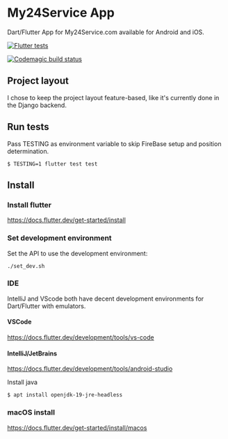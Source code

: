 # My24Service App

Dart/Flutter App for My24Service.com available for Android and iOS.

[![Flutter tests](https://github.com/My24Service/my24app/actions/workflows/flutter.yml/badge.svg)](https://github.com/My24Service/my24app/actions/workflows/flutter.yml)

[![Codemagic build status](https://api.codemagic.io/apps/5f81e5289ccdab5e0ec6e73b/605c7a793c76b368c0f2abc1/status_badge.svg)](https://codemagic.io/apps/5f81e5289ccdab5e0ec6e73b/605c7a793c76b368c0f2abc1/latest_build)


## Project layout

I chose to keep the project layout feature-based, like it's currently done in the Django backend.


## Run tests

Pass TESTING as environment variable to skip FireBase setup and position determination.

```
$ TESTING=1 flutter test test
```

## Install

### Install flutter

https://docs.flutter.dev/get-started/install

### Set development environment

Set the API to use the development environment:

`./set_dev.sh`

### IDE

IntelliJ and VScode both have decent development environments for Dart/Flutter with emulators.

#### VSCode

https://docs.flutter.dev/development/tools/vs-code

#### IntelliJ/JetBrains
https://docs.flutter.dev/development/tools/android-studio

Install java

`$ apt install openjdk-19-jre-headless`

### macOS install

https://docs.flutter.dev/get-started/install/macos
